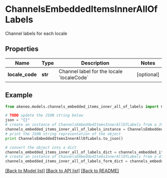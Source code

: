 # ChannelsEmbeddedItemsInnerAllOfLabels

Channel labels for each locale

## Properties
Name | Type | Description | Notes
------------ | ------------- | ------------- | -------------
**locale_code** | **str** | Channel label for the locale &#x60;localeCode&#x60; | [optional] 

## Example

```python
from akeneo.models.channels_embedded_items_inner_all_of_labels import ChannelsEmbeddedItemsInnerAllOfLabels

# TODO update the JSON string below
json = "{}"
# create an instance of ChannelsEmbeddedItemsInnerAllOfLabels from a JSON string
channels_embedded_items_inner_all_of_labels_instance = ChannelsEmbeddedItemsInnerAllOfLabels.from_json(json)
# print the JSON string representation of the object
print ChannelsEmbeddedItemsInnerAllOfLabels.to_json()

# convert the object into a dict
channels_embedded_items_inner_all_of_labels_dict = channels_embedded_items_inner_all_of_labels_instance.to_dict()
# create an instance of ChannelsEmbeddedItemsInnerAllOfLabels from a dict
channels_embedded_items_inner_all_of_labels_form_dict = channels_embedded_items_inner_all_of_labels.from_dict(channels_embedded_items_inner_all_of_labels_dict)
```
[[Back to Model list]](../README.md#documentation-for-models) [[Back to API list]](../README.md#documentation-for-api-endpoints) [[Back to README]](../README.md)


